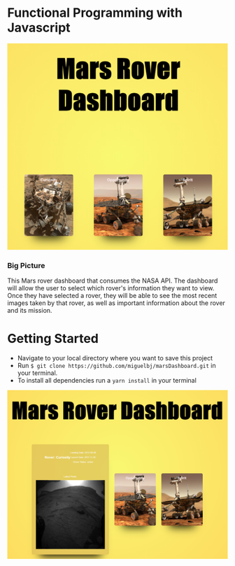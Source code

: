 # Functional Programming with Javascript 

![Mars Rover Dashboard](images/frontPage1.png)

### Big Picture

This Mars rover dashboard that consumes the NASA API. The dashboard will allow the user to select which rover's information they want to view. Once they have selected a rover, they will be able to see the most recent images taken by that rover, as well as important information about the rover and its mission.  

# Getting Started
- Navigate to your local directory where you want to save this project
- Run  ``` $ git clone https://github.com/miguelbj/marsDashboard.git ``` in your terminal.
- To install all dependencies run a ``` yarn install ``` in your terminal


![Mars Rover Dashboard2](images/frontPage2.png)

